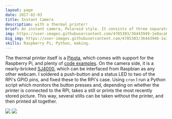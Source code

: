```yaml
---
layout: page
date: 2017-02-03
title: Instant Camera
description: with a thermal printer!
brief: An instant camera, Polaroid style. It consists of three separate parts. Namely, a broken action camera which only powers on when connected to power through USB, a Raspberry Pi and a thermal printer like the ones commonly used for purchase receipts. The three things are relatively portable and can be easily powered off a powerbank. Stills are taken with the push of a button which is fixed to the Raspberry Pi's case, and can be instantly printed with a second press when the printer is connected.
img: https://user-images.githubusercontent.com/4785303/36443949-1e8acaba-1672-11e8-8431-a8dba6e2ba0d.jpg
big_img: https://user-images.githubusercontent.com/4785303/36443946-1e2a4aa0-1672-11e8-83c6-b30d27f6784d.jpg
skills: Raspberry Pi, Python, making.
---
```


The thermal printer itself is a <a href="http://www.pipsta.co.uk/" target="_blank">Pipsta</a>, which comes with support for the Raspberry Pi, and plenty of <a href="https://bitbucket.org/ablesystems/pipsta/overview" target="_blank">code examples</a>. On the camera side, it is a nearly-bricked <a href="https://sjcam.com/product/sj4000/" target="_blank">SJ4000</a>, which can be interfaced from Raspbian as any other webcam. I soldered a push-button and a status LED to two of the RPi's GPIO pins, and fixed these to the RPi's case. Using `cron` I run a Python script which monitors the button presses and, depending on whether the printer is connected to the RPi, takes a still or prints the most recently stored picture. This way, several stills can be taken without the printer, and then printed all together.

<div class="img_row">
  <img class="col two" src="https://user-images.githubusercontent.com/4785303/36443948-1e703cfe-1672-11e8-89f1-7975052f2f34.jpg"/>
  <img class="col one" src="https://user-images.githubusercontent.com/4785303/36443947-1e501a46-1672-11e8-8887-a87b4fded1a5.jpg"/>
</div>
